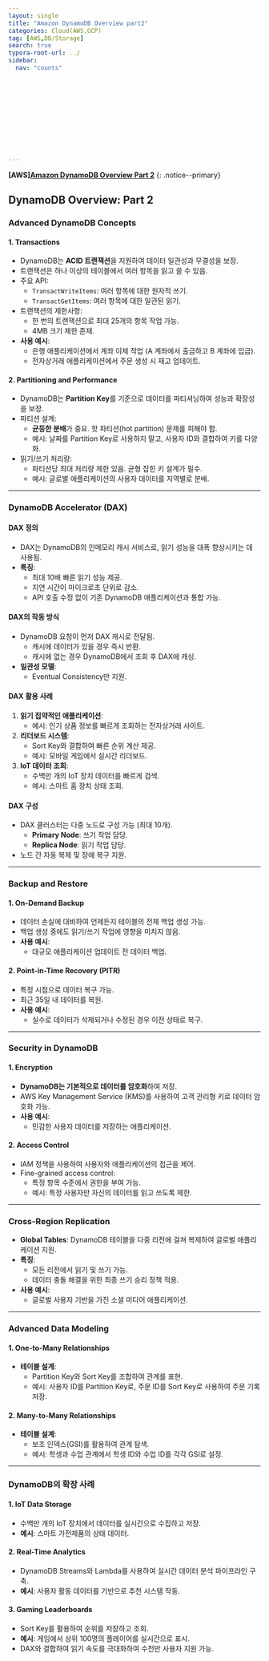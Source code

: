 ```yaml
---
layout: single
title: "Amazon DynamoDB Overview part2"
categories: Cloud(AWS,GCP)
tag: [AWS,DB/Storage]
search: true
typora-root-url: ../
sidebar:
  nav: "counts"












---
```




**[**AWS**]**[**Amazon DynamoDB Overview Part 2**](https://park-chanyeong.github.io)
{: .notice--primary}



## DynamoDB Overview: Part 2 

### Advanced DynamoDB Concepts

#### 1. **Transactions**
- DynamoDB는 **ACID 트랜잭션**을 지원하여 데이터 일관성과 무결성을 보장.
- 트랜잭션은 하나 이상의 테이블에서 여러 항목을 읽고 쓸 수 있음.
- 주요 API:
  - `TransactWriteItems`: 여러 항목에 대한 원자적 쓰기.
  - `TransactGetItems`: 여러 항목에 대한 일관된 읽기.
- 트랜잭션의 제한사항:
  - 한 번의 트랜잭션으로 최대 25개의 항목 작업 가능.
  - 4MB 크기 제한 존재.
- **사용 예시**:
  - 은행 애플리케이션에서 계좌 이체 작업 (A 계좌에서 출금하고 B 계좌에 입금).
  - 전자상거래 애플리케이션에서 주문 생성 시 재고 업데이트.

#### 2. **Partitioning and Performance**
- DynamoDB는 **Partition Key**를 기준으로 데이터를 파티셔닝하여 성능과 확장성을 보장.
- 파티션 설계:
  - **균등한 분배**가 중요. 핫 파티션(hot partition) 문제를 피해야 함.
  - 예시: 날짜를 Partition Key로 사용하지 말고, 사용자 ID와 결합하여 키를 다양화.
- 읽기/쓰기 처리량:
  - 파티션당 최대 처리량 제한 있음. 균형 잡힌 키 설계가 필수.
  - 예시: 글로벌 애플리케이션의 사용자 데이터를 지역별로 분배.

---

### DynamoDB Accelerator (DAX)

#### DAX 정의
- DAX는 DynamoDB의 인메모리 캐시 서비스로, 읽기 성능을 대폭 향상시키는 데 사용됨.
- **특징**:
  - 최대 10배 빠른 읽기 성능 제공.
  - 지연 시간이 마이크로초 단위로 감소.
  - API 호출 수정 없이 기존 DynamoDB 애플리케이션과 통합 가능.

#### DAX의 작동 방식
- DynamoDB 요청이 먼저 DAX 캐시로 전달됨.
  - 캐시에 데이터가 있을 경우 즉시 반환.
  - 캐시에 없는 경우 DynamoDB에서 조회 후 DAX에 캐싱.
- **일관성 모델**:
  - Eventual Consistency만 지원.

#### DAX 활용 사례
1. **읽기 집약적인 애플리케이션**:
   - 예시: 인기 상품 정보를 빠르게 조회하는 전자상거래 사이트.
2. **리더보드 시스템**:
   - Sort Key와 결합하여 빠른 순위 계산 제공.
   - 예시: 모바일 게임에서 실시간 리더보드.
3. **IoT 데이터 조회**:
   - 수백만 개의 IoT 장치 데이터를 빠르게 검색.
   - 예시: 스마트 홈 장치 상태 조회.

#### DAX 구성
- DAX 클러스터는 다중 노드로 구성 가능 (최대 10개).
  - **Primary Node**: 쓰기 작업 담당.
  - **Replica Node**: 읽기 작업 담당.
- 노드 간 자동 복제 및 장애 복구 지원.

---

### Backup and Restore

#### 1. **On-Demand Backup**
- 데이터 손실에 대비하여 언제든지 테이블의 전체 백업 생성 가능.
- 백업 생성 중에도 읽기/쓰기 작업에 영향을 미치지 않음.
- **사용 예시**:
  - 대규모 애플리케이션 업데이트 전 데이터 백업.

#### 2. **Point-in-Time Recovery (PITR)**
- 특정 시점으로 데이터 복구 가능.
- 최근 35일 내 데이터를 복원.
- **사용 예시**:
  - 실수로 데이터가 삭제되거나 수정된 경우 이전 상태로 복구.

---

### Security in DynamoDB

#### 1. **Encryption**
- **DynamoDB는 기본적으로 데이터를 암호화**하여 저장.
- AWS Key Management Service (KMS)를 사용하여 고객 관리형 키로 데이터 암호화 가능.
- **사용 예시**:
  - 민감한 사용자 데이터를 저장하는 애플리케이션.

#### 2. **Access Control**
- IAM 정책을 사용하여 사용자와 애플리케이션의 접근을 제어.
- Fine-grained access control:
  - 특정 항목 수준에서 권한을 부여 가능.
  - 예시: 특정 사용자만 자신의 데이터를 읽고 쓰도록 제한.

---

### Cross-Region Replication

- **Global Tables**: DynamoDB 테이블을 다중 리전에 걸쳐 복제하여 글로벌 애플리케이션 지원.
- **특징**:
  - 모든 리전에서 읽기 및 쓰기 가능.
  - 데이터 충돌 해결을 위한 최종 쓰기 승리 정책 적용.
- **사용 예시**:
  - 글로벌 사용자 기반을 가진 소셜 미디어 애플리케이션.

---

### Advanced Data Modeling

#### 1. **One-to-Many Relationships**
- **테이블 설계**:
  - Partition Key와 Sort Key를 조합하여 관계를 표현.
  - 예시: 사용자 ID를 Partition Key로, 주문 ID를 Sort Key로 사용하여 주문 기록 저장.

#### 2. **Many-to-Many Relationships**
- **테이블 설계**:
  - 보조 인덱스(GSI)를 활용하여 관계 탐색.
  - 예시: 학생과 수업 관계에서 학생 ID와 수업 ID를 각각 GSI로 설정.

---

### DynamoDB의 확장 사례

#### 1. **IoT Data Storage**
- 수백만 개의 IoT 장치에서 데이터를 실시간으로 수집하고 저장.
- **예시**: 스마트 가전제품의 상태 데이터.

#### 2. **Real-Time Analytics**
- DynamoDB Streams와 Lambda를 사용하여 실시간 데이터 분석 파이프라인 구축.
- **예시**: 사용자 활동 데이터를 기반으로 추천 시스템 작동.

#### 3. **Gaming Leaderboards**
- Sort Key를 활용하여 순위를 저장하고 조회.
- **예시**: 게임에서 상위 100명의 플레이어를 실시간으로 표시.
- DAX와 결합하여 읽기 속도를 극대화하여 수천만 사용자 지원 가능.